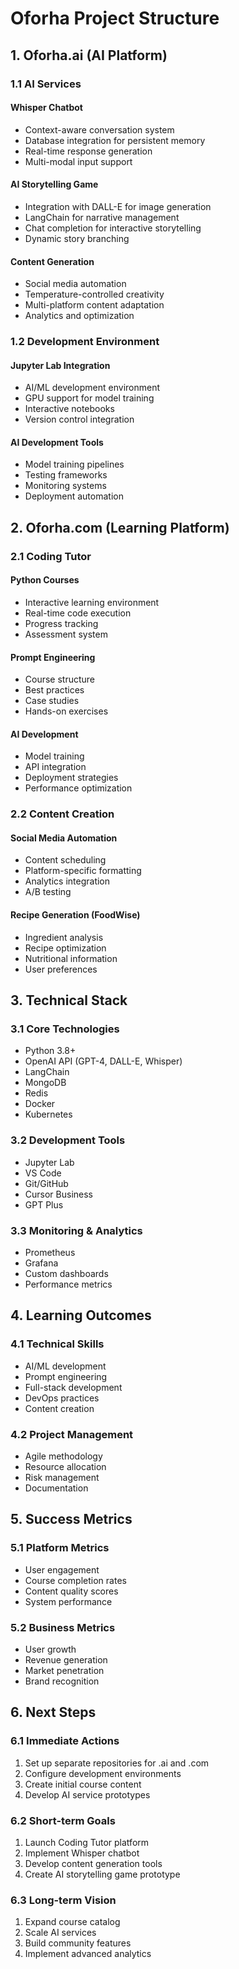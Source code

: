 # Oforha Project Structure

## 1. Oforha.ai (AI Platform)

### 1.1 AI Services
#### Whisper Chatbot
- Context-aware conversation system
- Database integration for persistent memory
- Real-time response generation
- Multi-modal input support

#### AI Storytelling Game
- Integration with DALL-E for image generation
- LangChain for narrative management
- Chat completion for interactive storytelling
- Dynamic story branching

#### Content Generation
- Social media automation
- Temperature-controlled creativity
- Multi-platform content adaptation
- Analytics and optimization

### 1.2 Development Environment
#### Jupyter Lab Integration
- AI/ML development environment
- GPU support for model training
- Interactive notebooks
- Version control integration

#### AI Development Tools
- Model training pipelines
- Testing frameworks
- Monitoring systems
- Deployment automation

## 2. Oforha.com (Learning Platform)

### 2.1 Coding Tutor
#### Python Courses
- Interactive learning environment
- Real-time code execution
- Progress tracking
- Assessment system

#### Prompt Engineering
- Course structure
- Best practices
- Case studies
- Hands-on exercises

#### AI Development
- Model training
- API integration
- Deployment strategies
- Performance optimization

### 2.2 Content Creation
#### Social Media Automation
- Content scheduling
- Platform-specific formatting
- Analytics integration
- A/B testing

#### Recipe Generation (FoodWise)
- Ingredient analysis
- Recipe optimization
- Nutritional information
- User preferences

## 3. Technical Stack

### 3.1 Core Technologies
- Python 3.8+
- OpenAI API (GPT-4, DALL-E, Whisper)
- LangChain
- MongoDB
- Redis
- Docker
- Kubernetes

### 3.2 Development Tools
- Jupyter Lab
- VS Code
- Git/GitHub
- Cursor Business
- GPT Plus

### 3.3 Monitoring & Analytics
- Prometheus
- Grafana
- Custom dashboards
- Performance metrics

## 4. Learning Outcomes

### 4.1 Technical Skills
- AI/ML development
- Prompt engineering
- Full-stack development
- DevOps practices
- Content creation

### 4.2 Project Management
- Agile methodology
- Resource allocation
- Risk management
- Documentation

## 5. Success Metrics

### 5.1 Platform Metrics
- User engagement
- Course completion rates
- Content quality scores
- System performance

### 5.2 Business Metrics
- User growth
- Revenue generation
- Market penetration
- Brand recognition

## 6. Next Steps

### 6.1 Immediate Actions
1. Set up separate repositories for .ai and .com
2. Configure development environments
3. Create initial course content
4. Develop AI service prototypes

### 6.2 Short-term Goals
1. Launch Coding Tutor platform
2. Implement Whisper chatbot
3. Develop content generation tools
4. Create AI storytelling game prototype

### 6.3 Long-term Vision
1. Expand course catalog
2. Scale AI services
3. Build community features
4. Implement advanced analytics 